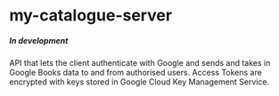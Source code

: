 # my-catalogue-server
##### In development
API that lets the client authenticate with Google and sends and takes in Google Books data to and from authorised users. Access Tokens are encrypted with keys stored in Google Cloud Key Management Service.
